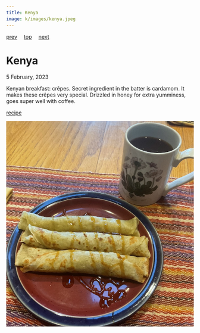 ```yaml
---
title: Kenya
image: k/images/kenya.jpeg
---
```

[prev](kazakhstan.md)&emsp;
[top](../index.md)&emsp;
[next](kiribati.md)
# Kenya
5 February, 2023

Kenyan breakfast: cr&ecirc;pes. Secret ingredient in the batter is
cardamom. It makes these cr&ecirc;pes very special. Drizzled in honey
for extra yumminess, goes super well with coffee.

[recipe](https://tasty.co.ke/crepes-kenyan-pancakes-recipe/)

![breakfast](images/kenya.jpeg)
